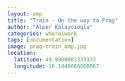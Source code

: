 ```yaml
---
layout: amp
title: "Train - On the way to Prag"
author: "Alper Kalaycioglu"
categories: whereiwork
tags: [documentation]
image: prag-train_amp.jpg
location:
  latitude: 49.9900083333333
  longitude: 16.1446666666667
---
```

